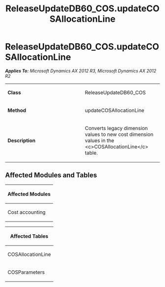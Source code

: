 ﻿---
title: ReleaseUpdateDB60_COS.updateCOSAllocationLine
TOCTitle: ReleaseUpdateDB60_COS.updateCOSAllocationLine
ms:assetid: 78c26284-647d-5b5d-9931-94dae84d8968
ms:mtpsurl: https://msdn.microsoft.com/en-us/library/JJ719374(v=AX.60)
ms:contentKeyID: 49709165
ms.date: 05/18/2015
mtps_version: v=AX.60
---

# ReleaseUpdateDB60\_COS.updateCOSAllocationLine 


_**Applies To:** Microsoft Dynamics AX 2012 R3, Microsoft Dynamics AX 2012 R2_

<table>
<colgroup>
<col style="width: 50%" />
<col style="width: 50%" />
</colgroup>
<tbody>
<tr class="odd">
<td><p><strong>Class</strong></p></td>
<td><p>ReleaseUpdateDB60_COS</p></td>
</tr>
<tr class="even">
<td><p><strong>Method</strong></p></td>
<td><p>updateCOSAllocationLine</p></td>
</tr>
<tr class="odd">
<td><p><strong>Description</strong></p></td>
<td><p>Converts legacy dimension values to new cost dimension values in the &lt;c&gt;COSAllocationLine&lt;/c&gt; table.</p></td>
</tr>
</tbody>
</table>


## Affected Modules and Tables

<table>
<colgroup>
<col style="width: 100%" />
</colgroup>
<thead>
<tr class="header">
<th><p>Affected Modules</p></th>
</tr>
</thead>
<tbody>
<tr class="odd">
<td><p>Cost accounting</p></td>
</tr>
</tbody>
</table>


<table>
<colgroup>
<col style="width: 100%" />
</colgroup>
<thead>
<tr class="header">
<th><p>Affected Tables</p></th>
</tr>
</thead>
<tbody>
<tr class="odd">
<td><p>COSAllocationLine</p></td>
</tr>
<tr class="even">
<td><p>COSParameters</p></td>
</tr>
</tbody>
</table>

  


